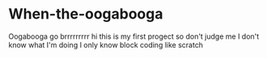 # When-the-oogabooga
Oogabooga go brrrrrrrrr
hi
this
is
my 
first 
progect
so 
don't 
judge 
me
I 
don't
know 
what
I'm
doing
I 
only
know
block
coding
like
scratch
